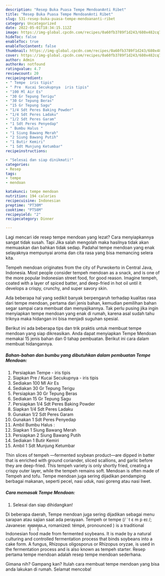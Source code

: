 ```yaml
---
description: "Resep Buka Puasa Tempe MendoanAnti Ribet"
title: "Resep Buka Puasa Tempe MendoanAnti Ribet"
slug: 531-resep-buka-puasa-tempe-mendoananti-ribet
category: Uncategorized
date: 2022-05-01T18:34:15.112Z
image: https://img-global.cpcdn.com/recipes/0a60fb3789f1d243/680x482cq70/tempe-mendoan-foto-resep-utama.jpg
hideToc: false
enableToc: true
enableTocContent: false
thumbnail: https://img-global.cpcdn.com/recipes/0a60fb3789f1d243/680x482cq70/tempe-mendoan-foto-resep-utama.jpg
cover: https://img-global.cpcdn.com/recipes/0a60fb3789f1d243/680x482cq70/tempe-mendoan-foto-resep-utama.jpg
author: Admin
authorAv: notfound
ratingvalue: 4.7
reviewcount: 20
recipeingredient:
- " Tempe  iris tipis"
- " Pre  Kucai Secukupnya  iris tipis"
- "100 Ml Air Es"
- "30 Gr Tepung Terigu"
- "30 Gr Tepung Beras"
- "15 Gr Tepung Sagu"
- "1/4 Sdt Peres Baking Powder"
- "1/4 Sdt Peres Ladaku"
- "1/2 Sdt Peres Garam"
- "1 Sdt Peres Penyedap"
- " Bumbu Halus "
- "1 Siung Bawang Merah"
- "2 Siung Bawang Putih"
- "1 Butir Kemiri"
- "1 Sdt Munjung Ketumbar"
recipeinstructions:

- "Selesai dan siap dinikmati!"
categories:
- Resep
tags:
- tempe
- mendoan

katakunci: tempe mendoan 
nutrition: 194 calories
recipecuisine: Indonesian
preptime: "PT30M"
cooktime: "PT58M"
recipeyield: "2"
recipecategory: Dinner

---
```



Lagi mencari ide resep tempe mendoan yang lezat? Cara menyiapkannya sangat tidak susah. Tapi Jika salah mengolah maka hasilnya tidak akan memuaskan dan bahkan tidak sedap. Padahal tempe mendoan yang enak selayaknya mempunyai aroma dan cita rasa yang bisa memancing selera kita.


Tempeh mendoan originates from the city of Purwokerto in Central Java, Indonesia. Most people consider tempeh mendoan as a snack, and is one of the more popular Indonesian street food, for good reason. Imagine tempeh, coated with a layer of spiced batter, and deep-fried in hot oil until it develops a crispy, crunchy, and super savory skin.

Ada beberapa hal yang sedikit banyak berpengaruh terhadap kualitas rasa dari tempe mendoan, pertama dari jenis bahan, kemudian pemilihan bahan segar sampai cara membuat dan menyajikannya. Tak perlu pusing jika ingin menyiapkan tempe mendoan yang enak di rumah, karena asal sudah tahu triknya maka hidangan ini bisa menjadi suguhan spesial.


Berikut ini ada beberapa tips dan trik praktis untuk membuat tempe mendoan yang siap dikreasikan. Anda dapat menyiapkan Tempe Mendoan memakai 15 jenis bahan dan 0 tahap pembuatan. Berikut ini cara dalam membuat hidangannya.

<!--inarticleads1-->

##### Bahan-bahan dan bumbu yang dibutuhkan dalam pembuatan Tempe Mendoan:

1. Persiapkan  Tempe - iris tipis
1. Siapkan  Pre / Kucai Secukupnya - iris tipis
1. Sediakan 100 Ml Air Es
1. Sediakan 30 Gr Tepung Terigu
1. Persiapkan 30 Gr Tepung Beras
1. Sediakan 15 Gr Tepung Sagu
1. Persiapkan 1/4 Sdt Peres Baking Powder
1. Siapkan 1/4 Sdt Peres Ladaku
1. Gunakan 1/2 Sdt Peres Garam
1. Gunakan 1 Sdt Peres Penyedap
1. Ambil  Bumbu Halus :
1. Siapkan 1 Siung Bawang Merah
1. Persiapkan 2 Siung Bawang Putih
1. Sediakan 1 Butir Kemiri
1. Ambil 1 Sdt Munjung Ketumbar


Thin slices of tempeh —fermented soybean product—are dipped in batter that is enriched with ground coriander, sliced scallions, and garlic before they are deep-fried. This tempeh variety is only shortly fried, creating a crispy outer layer, while the tempeh remains soft. Mendoan is often made of Tempeh and tofu. Tempe mendoan juga sering dijadikan pendamping berbagai makanan, seperti pecel, nasi uduk, nasi goreng atau nasi liwet. 

<!--inarticleads2-->

##### Cara memasak Tempe Mendoan:


1. Selesai dan siap dihidangkan!

Di beberapa daerah, Tempe mendoan juga sering dijadikan sebagai menu sarapan atau sajian saat ada perayaan. Tempeh or tempe (/ ˈ t ɛ m p eɪ /; Javanese: ꦠꦺꦩ꧀ꦥꦺ, romanized: témpé, pronounced ) is a traditional Indonesian food made from fermented soybeans. It is made by a natural culturing and controlled fermentation process that binds soybeans into a cake form. A fungus, Rhizopus oligosporus or Rhizopus oryzae, is used in the fermentation process and is also known as tempeh starter. Resep pertama tempe mendoan adalah resep tempe mendoan sederhana. 

Gimana nih? Gampang kan? Itulah cara membuat tempe mendoan yang bisa anda lakukan di rumah. Selamat mencoba!
